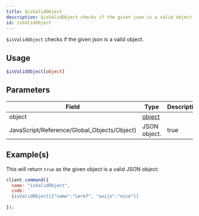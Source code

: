```yaml
---
title: $isValidObject
description: $isValidObject checks if the given json is a valid object.
id: isValidObject
---
```


`$isValidObject` checks if the given json is a valid object.

## Usage

```php
$isValidObject[object]
```

## Parameters

| Field                                       | Type                                                                                              | Description | Required |
| ------------------------------------------- | ------------------------------------------------------------------------------------------------- | ----------- | :------: |
| object                                      | [object](https://developer.mozilla.org/en-US/docs/Web/JavaScript/Reference/Global_Objects/Object) |
| JavaScript/Reference/Global_Objects/Object) | JSON object.                                                                                      | true        |

## Example(s)

This will return `true` as the given object is a valid JSON object:

```javascript
client.command({
  name: "isValidObject",
  code: `
  $isValidObject[{"name":"Leref", "aoijs":"nice"}]
  `
});
```

